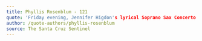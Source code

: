 ```yaml
---
title: Phyllis Rosenblum - 121
quote: 'Friday evening, Jennifer Higdon's lyrical Soprano Sax Concerto displayed the classical capabilities of the instrument and the musical talents of soloist Timothy McAllister. The music concentrates on song-like lines and emotional sensitivity rather than virtuosic fireworks, though McAllister's gleaming tone and supple runs enhanced this fine work.'
author: /quote-authors/phyllis-rosenblum
source: The Santa Cruz Sentinel
---
```

